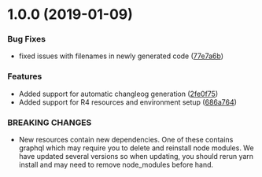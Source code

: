 # 1.0.0 (2019-01-09)


### Bug Fixes

* fixed issues with filenames in newly generated code ([77e7a6b](https://github.com/Asymmetrik/graphql-fhir/commit/77e7a6b))


### Features

* Added support for automatic changleog generation ([2fe0f75](https://github.com/Asymmetrik/graphql-fhir/commit/2fe0f75))
* Added support for R4 resources and environment setup ([686a764](https://github.com/Asymmetrik/graphql-fhir/commit/686a764))


### BREAKING CHANGES

* New resources contain new dependencies. One of these
contains graphql which may require you to delete and reinstall node
modules. We have updated several versions so when updating, you should
rerun yarn install and may need to remove node_modules before hand.
